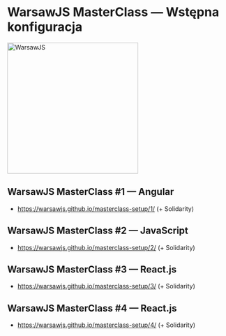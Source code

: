 # WarsawJS MasterClass — Wstępna konfiguracja

<img
    src="https://warsawjs.com/static/images/logos/logo-warsawjs.svg"
    alt="WarsawJS"
    width="300"
/>

## WarsawJS MasterClass #1 — Angular

* <https://warsawjs.github.io/masterclass-setup/1/> (+ Solidarity)

## WarsawJS MasterClass #2 — JavaScript

* <https://warsawjs.github.io/masterclass-setup/2/> (+ Solidarity)

## WarsawJS MasterClass #3 — React.js

* <https://warsawjs.github.io/masterclass-setup/3/> (+ Solidarity)

## WarsawJS MasterClass #4 — React.js

* <https://warsawjs.github.io/masterclass-setup/4/> (+ Solidarity)
